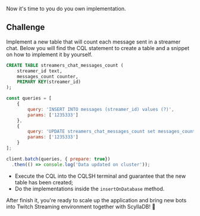 Now it's time to you do you own implementation.


## Challenge

Implement a new table that will count each message sent in a streamer chat. Below you will find the CQL statement to create a table and a snippet on how to implement it by yourself.

```sql
CREATE TABLE streamers_chat_messages_count (
    streamer_id text,
    messages_count counter,
    PRIMARY KEY(streamer_id)
);
```

```js
const queries = [
    {
        query: 'INSERT INTO messages (streamer_id) values (?)',
        params: ['1235333']
    },
    {
        query: 'UPDATE streamers_chat_messages_count set messages_count = messages_count + 1 WHERE streamer_id = ?',
        params: ['1235333']
    }
];

client.batch(queries, { prepare: true})
  .then(() => console.log('Data updated on cluster'));
```

* Execute the CQL into the CQLSH terminal and guarantee that the new table has been created;
* Do the implementations inside the `insertOnDatabase` method.

After finish it, you're ready to scale up the application and bring new bots into Twitch Streaming environment together with ScyllaDB! 🤖